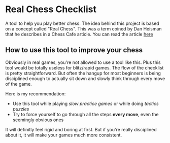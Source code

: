 # Real Chess Checklist

A tool to help you play better chess. The idea behind this project is based on a concept called "Real Chess".
This was a term coined by Dan Heisman that he describes in a Chess Cafe article.
You can read the article [here](https://www.chesscafe.com/text/real.txt)

## How to use this tool to improve your chess

Obviously in real games, you're not allowed to use a tool like this. Plus this tool would be totally useless for blitz/rapid games.
The flow of the checklist is pretty straightforward.
But often the hangup for most beginners is being disciplined enough to actually sit down and slowly think through every move of the game.

Here is my recommendation:

- Use this tool while playing _slow practice games_ or while doing _tactics puzzles_
- Try to force yourself to go through all the steps **every move**, even the seemingly obvious ones

It will definitly feel rigid and boring at first. But if you're really disciplined about it, it will make your games much more consistent.
